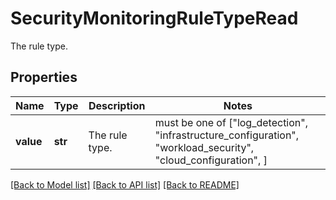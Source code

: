 # SecurityMonitoringRuleTypeRead

The rule type.

## Properties

| Name      | Type    | Description    | Notes                                                                                                          |
| --------- | ------- | -------------- | -------------------------------------------------------------------------------------------------------------- |
| **value** | **str** | The rule type. | must be one of ["log_detection", "infrastructure_configuration", "workload_security", "cloud_configuration", ] |

[[Back to Model list]](README.md#documentation-for-models) [[Back to API list]](README.md#documentation-for-api-endpoints) [[Back to README]](README.md)
